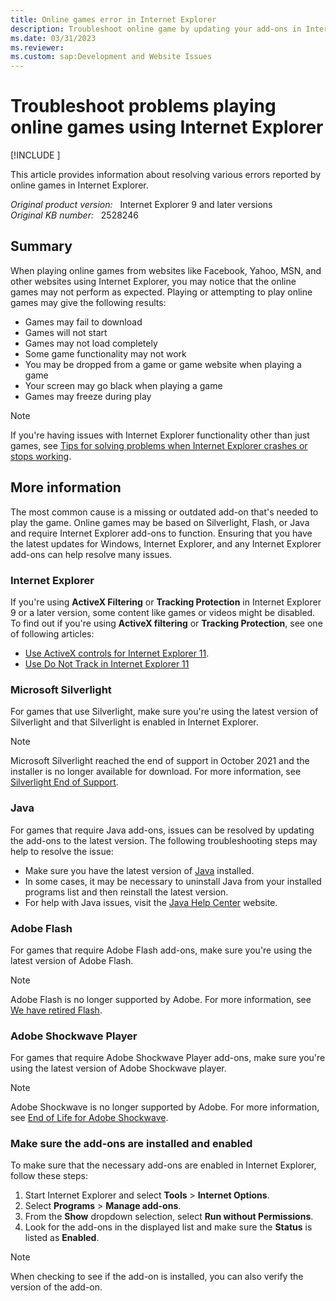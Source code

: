 ```yaml
---
title: Online games error in Internet Explorer
description: Troubleshoot online game by updating your add-ons in Internet Explorer. Some sites that may be affected are Yahoo games, Facebook games, MSN games, and online games with other sites.
ms.date: 03/31/2023
ms.reviewer: 
ms.custom: sap:Development and Website Issues
---
```

# Troubleshoot problems playing online games using Internet Explorer

[!INCLUDE [](../../../includes/browsers-important.md)]

This article provides information about resolving various errors reported by online games in Internet Explorer.

_Original product version:_ &nbsp; Internet Explorer 9 and later versions  
_Original KB number:_ &nbsp; 2528246

## Summary

When playing online games from websites like Facebook, Yahoo, MSN, and other websites using Internet Explorer, you may notice that the online games may not perform as expected. Playing or attempting to play online games may give the following results:

- Games may fail to download
- Games will not start
- Games may not load completely
- Some game functionality may not work
- You may be dropped from a game or game website when playing a game
- Your screen may go black when playing a game
- Games may freeze during play

> [!NOTE]
> If you're having issues with Internet Explorer functionality other than just games, see [Tips for solving problems when Internet Explorer crashes or stops working](https://support.microsoft.com/help/4026254/internet-explorer-has-stopped-working).

## More information

The most common cause is a missing or outdated add-on that's needed to play the game. Online games may be based on Silverlight, Flash, or Java and require Internet Explorer add-ons to function. Ensuring that you have the latest updates for Windows, Internet Explorer, and any Internet Explorer add-ons can help resolve many issues.

### Internet Explorer

If you're using **ActiveX Filtering** or **Tracking Protection** in Internet Explorer 9 or a later version, some content like games or videos might be disabled. To find out if you're using **ActiveX filtering** or **Tracking Protection**, see one of following articles:

- [Use ActiveX controls for Internet Explorer 11](https://support.microsoft.com/help/17469/windows-internet-explorer-use-activex-controls).
- [Use Do Not Track in Internet Explorer 11](https://support.microsoft.com/help/17288/windows-internet-explorer-11-use-do-not-track)

### Microsoft Silverlight

For games that use Silverlight, make sure you're using the latest version of Silverlight and that Silverlight is enabled in Internet Explorer.

> [!NOTE]
> Microsoft Silverlight reached the end of support in October 2021 and the installer is no longer available for download. For more information, see [Silverlight End of Support](https://support.microsoft.com/windows/silverlight-end-of-support-0a3be3c7-bead-e203-2dfd-74f0a64f1788).

### Java

For games that require Java add-ons, issues can be resolved by updating the add-ons to the latest version. The following troubleshooting steps may help to resolve the issue:

- Make sure you have the latest version of [Java](http://www.java.com/) installed.
- In some cases, it may be necessary to uninstall Java from your installed programs list and then reinstall the latest version.
- For help with Java issues, visit the [Java Help Center](https://www.java.com/en/download/help) website.

### Adobe Flash

For games that require Adobe Flash add-ons, make sure you're using the latest version of Adobe Flash.

> [!NOTE]
> Adobe Flash is no longer supported by Adobe. For more information, see [We have retired Flash](https://www.adobe.com/products/flashplayer/end-of-life-alternative.html).

### Adobe Shockwave Player

For games that require Adobe Shockwave Player add-ons, make sure you're using the latest version of Adobe Shockwave player.

> [!NOTE]
> Adobe Shockwave is no longer supported by Adobe. For more information, see [End of Life for Adobe Shockwave](https://helpx.adobe.com/shockwave/shockwave-end-of-life-faq.html).

### Make sure the add-ons are installed and enabled

To make sure that the necessary add-ons are enabled in Internet Explorer, follow these steps:

1. Start Internet Explorer and select **Tools** > **Internet Options**.
1. Select **Programs** > **Manage add-ons**.
1. From the **Show** dropdown selection, select **Run without Permissions**.
1. Look for the add-ons in the displayed list and make sure the **Status** is listed as **Enabled**.

> [!NOTE]
> When checking to see if the add-on is installed, you can also verify the version of the add-on.
